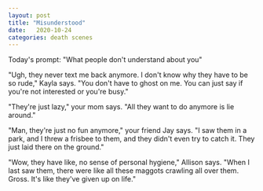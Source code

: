 ```yaml
---
layout: post
title: "Misunderstood"
date:   2020-10-24
categories: death scenes
---
```

Today's prompt: "What people don't understand about you"

"Ugh, they never text me back anymore. I don't know why they have to be so rude," Kayla says. "You don't have to ghost on me. You can just say if you're not interested or you're busy."

"They're just lazy," your mom says. "All they want to do anymore is lie around."

"Man, they're just no fun anymore," your friend Jay says. "I saw them in a park, and I threw a frisbee to them, and they didn't even try to catch it. They just laid there on the ground."

"Wow, they have like, no sense of personal hygiene," Allison says. "When I last saw them, there were like all these maggots crawling all over them. Gross. It's like they've given up on life."
